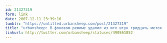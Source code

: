```yaml
---
id: 21327319
form: link
date: 2007-12-11 23:39:16
tumblr: "https://untitled.urbansheep.com/post/21327319"
title: "urbansheep: В фоновом режиме удалил из ютх штук тридцать меток. На очереди примерно двести-триста из 1620. Или все восемьсот. Инфоархи чистят архивы."
linkurl: http://twitter.com/urbansheep/statuses/490561852
---
```


